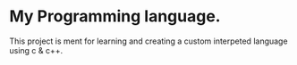 # My Programming language.

This project is ment for learning and creating a custom interpeted language using c & c++. 